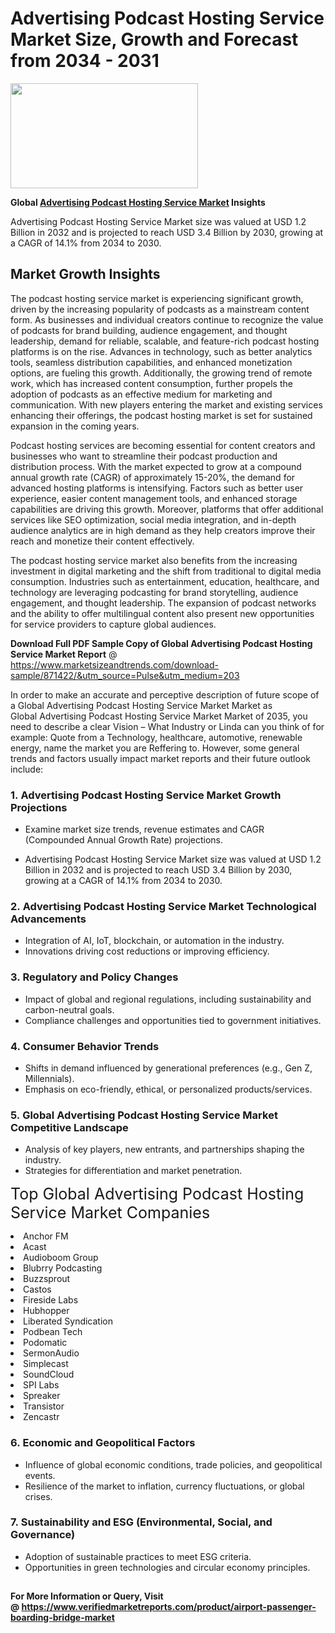 <H1>Advertising Podcast Hosting Service Market Size, Growth and Forecast from 2034 - 2031</H1><img class="aligncenter size-medium wp-image-584254" src="https://thirdeyenews.in/wp-content/uploads/2034/09/Global-Market-Research-300x168.jpeg" alt="" width="300" height="168" /><p><strong>Global&nbsp;<a href="https://www.marketsizeandtrends.com/download-sample/871422/&amp;utm_source=Pulse&amp;utm_medium=203">Advertising Podcast Hosting Service Market</a> Insights</strong></p><p>Advertising Podcast Hosting Service Market size was valued at USD 1.2 Billion in 2032 and is projected to reach USD 3.4 Billion by 2030, growing at a CAGR of 14.1% from 2034 to 2030.</p><p><h2>Market Growth Insights</h2> <p>The podcast hosting service market is experiencing significant growth, driven by the increasing popularity of podcasts as a mainstream content form. As businesses and individual creators continue to recognize the value of podcasts for brand building, audience engagement, and thought leadership, demand for reliable, scalable, and feature-rich podcast hosting platforms is on the rise. Advances in technology, such as better analytics tools, seamless distribution capabilities, and enhanced monetization options, are fueling this growth. Additionally, the growing trend of remote work, which has increased content consumption, further propels the adoption of podcasts as an effective medium for marketing and communication. With new players entering the market and existing services enhancing their offerings, the podcast hosting market is set for sustained expansion in the coming years.</p> <p><strong><a href="#"></a></strong></p> <p>Podcast hosting services are becoming essential for content creators and businesses who want to streamline their podcast production and distribution process. With the market expected to grow at a compound annual growth rate (CAGR) of approximately 15-20%, the demand for advanced hosting platforms is intensifying. Factors such as better user experience, easier content management tools, and enhanced storage capabilities are driving this growth. Moreover, platforms that offer additional services like SEO optimization, social media integration, and in-depth audience analytics are in high demand as they help creators improve their reach and monetize their content effectively.</p> <p>The podcast hosting service market also benefits from the increasing investment in digital marketing and the shift from traditional to digital media consumption. Industries such as entertainment, education, healthcare, and technology are leveraging podcasting for brand storytelling, audience engagement, and thought leadership. The expansion of podcast networks and the ability to offer multilingual content also present new opportunities for service providers to capture global audiences.</p> <p></p><p><span class=""><strong>Download Full PDF Sample Copy of Global Advertising Podcast Hosting Service Market Report</strong> @ <a href="https://www.marketsizeandtrends.com/download-sample/871422/&amp;utm_source=Pulse&amp;utm_medium=203" target="_blank">https://www.marketsizeandtrends.com/download-sample/871422/&amp;utm_source=Pulse&amp;utm_medium=203</a></span></p><p>In order to make an accurate and perceptive description of future scope of a Global&nbsp;Advertising Podcast Hosting Service Market Market as Global&nbsp;Advertising Podcast Hosting Service Market Market of 2035, you need to describe a clear Vision &ndash; What Industry or Linda can you think of for example: Quote from a Technology, healthcare, automotive, renewable energy, name the market you are Reffering to. However, some general trends and factors usually impact market reports and their future outlook include:</p><h3>1.&nbsp;<strong>Advertising Podcast Hosting Service Market Growth Projections</strong></h3><ul><li>Examine market size trends, revenue estimates and CAGR (Compounded Annual Growth Rate) projections.</li><li><p>Advertising Podcast Hosting Service Market size was valued at USD 1.2 Billion in 2032 and is projected to reach USD 3.4 Billion by 2030, growing at a CAGR of 14.1% from 2034 to 2030.</p></li></ul><h3>2.&nbsp;<strong>Advertising Podcast Hosting Service Market Technological Advancements</strong></h3><ul><li>Integration of AI, IoT, blockchain, or automation in the industry.</li><li>Innovations driving cost reductions or improving efficiency.</li></ul><h3>3.&nbsp;<strong>Regulatory and Policy Changes</strong></h3><ul><li>Impact of global and regional regulations, including sustainability and carbon-neutral goals.</li><li>Compliance challenges and opportunities tied to government initiatives.</li></ul><h3>4.&nbsp;<strong>Consumer Behavior Trends</strong></h3><ul><li>Shifts in demand influenced by generational preferences (e.g., Gen Z, Millennials).</li><li>Emphasis on eco-friendly, ethical, or personalized products/services.</li></ul><h3>5.&nbsp;<strong>Global Advertising Podcast Hosting Service Market Competitive Landscape</strong></h3><ul><li>Analysis of key players, new entrants, and partnerships shaping the industry.</li><li>Strategies for differentiation and market penetration.</li></ul><p data-pm-slice="1 1 []"><span style="color: inherit; font-family: inherit; font-size: 25px;">Top Global Advertising Podcast Hosting Service Market Companies</span></p><div class="" data-test-id=""><p><li>Anchor FM</li><li> Acast</li><li> Audioboom Group</li><li> Blubrry Podcasting</li><li> Buzzsprout</li><li> Castos</li><li> Fireside Labs</li><li> Hubhopper</li><li> Liberated Syndication</li><li> Podbean Tech</li><li> Podomatic</li><li> SermonAudio</li><li> Simplecast</li><li> SoundCloud</li><li> SPI Labs</li><li> Spreaker</li><li> Transistor</li><li> Zencastr</li></p></div><h3>6.&nbsp;<strong>Economic and Geopolitical Factors</strong></h3><ul><li>Influence of global economic conditions, trade policies, and geopolitical events.</li><li>Resilience of the market to inflation, currency fluctuations, or global crises.</li></ul><h3>7.&nbsp;<strong>Sustainability and ESG (Environmental, Social, and Governance)</strong></h3><ul><li>Adoption of sustainable practices to meet ESG criteria.</li><li>Opportunities in green technologies and circular economy principles.</li></ul><h2><strong style="font-size: 14px;">For More Information or Query, Visit @&nbsp;</strong><a style="background-color: #ffffff; font-size: 14px;" href="https://www.marketsizeandtrends.com/report/advertising-podcast-hosting-service-market/" target="_blank">https://www.verifiedmarketreports.com/product/airport-passenger-boarding-bridge-market</a></h2>
